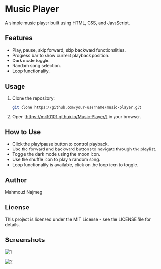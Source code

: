 # Music Player

A simple music player built using HTML, CSS, and JavaScript.

## Features

- Play, pause, skip forward, skip backward functionalities.
- Progress bar to show current playback position.
- Dark mode toggle.
- Random song selection.
- Loop functionality.

## Usage

1. Clone the repository:

   ```bash
   git clone https://github.com/your-username/music-player.git

2. Open [https://mn10101.github.io/Music-Player/] in your browser.

## How to Use
- Click the play/pause button to control playback.
- Use the forward and backward buttons to navigate through the playlist.
- Toggle the dark mode using the moon icon.
- Use the shuffle icon to play a random song.
- Loop functionality is available, click on the loop icon to toggle.

## Author
Mahmoud Najmeg

## License
This project is licensed under the MIT License - see the LICENSE file for details.


## Screenshots

![1](https://github.com/MN10101/Music-Player/assets/78208459/201aaeb7-0fd6-4897-9d08-1c365b61d6d7)

![2](https://github.com/MN10101/Music-Player/assets/78208459/cfc06fe9-3c71-4e3d-a8b7-160fd879d3c0)





